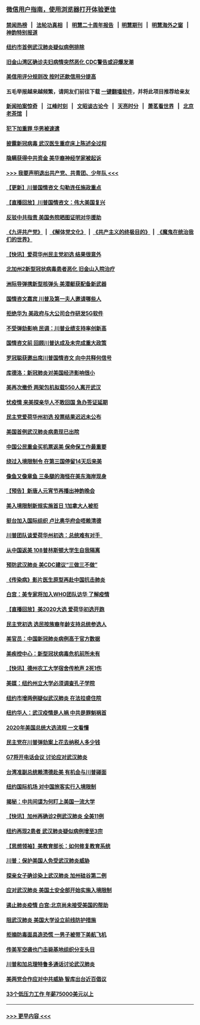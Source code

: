 ### [微信用户指南，使用浏览器打开体验更佳](https://github.com/gfw-breaker/banned-news1/blob/master/indexes/wechat-guide.md?t=0)
#### [禁闻热榜](热点新闻.md?t=0)  &nbsp;&nbsp;|&nbsp;&nbsp; [法轮功真相](https://github.com/gfw-breaker/truth/blob/master/README.md?t=0) &nbsp;&nbsp;|&nbsp;&nbsp; [明慧二十周年报告](https://github.com/gfw-breaker/mh-reports/blob/master/README.md?t=0) &nbsp;&nbsp;|&nbsp;&nbsp;[明慧期刊](https://github.com/gfw-breaker/mh-qikan) &nbsp;&nbsp;|&nbsp;&nbsp; [明慧海外之窗](https://github.com/gfw-breaker/mh-news/blob/master/README.md?t=0) &nbsp;&nbsp;|&nbsp;&nbsp; [神韵特别报道](https://github.com/gfw-breaker/mh-news/blob/master/shenyun.md?t=0)
#### [纽约市首例武汉肺炎疑似病例排除](../pages/nsc412/n11844989.md?t=02051533) 
#### [旧金山湾区确诊夫妇病情突然恶化     CDC警告或迎爆发潮](../pages/nsc412/n11845730.md?t=02051533) 
#### [美信用评分规则改  按时还款信用分提高](../pages/nsc412/n11845488.md?t=02051533) 
#### 五毛举报越来越频繁，请网友们前往下载 [一键翻墙软件](https://github.com/gfw-breaker/ssr-accounts)，并将此项目推荐给亲友
#### [新闻拍案惊奇](https://github.com/gfw-breaker/banned-news1/blob/master/pages/link4.md) &nbsp;&nbsp;|&nbsp;&nbsp; [江峰时刻](https://github.com/gfw-breaker/banned-news1/blob/master/pages/link4.md) &nbsp;&nbsp;|&nbsp;&nbsp; [文昭谈古论今](https://github.com/gfw-breaker/banned-news1/blob/master/pages/link4.md) &nbsp;&nbsp;|&nbsp;&nbsp; [天亮时分](https://github.com/gfw-breaker/banned-news1/blob/master/pages/link4.md) &nbsp;&nbsp;|&nbsp;&nbsp; [萧茗看世界](https://github.com/gfw-breaker/banned-news1/blob/master/pages/link4.md) &nbsp;&nbsp;|&nbsp;&nbsp; [北京老茶馆](https://github.com/gfw-breaker/banned-news1/blob/master/pages/link4.md) &nbsp;&nbsp;|&nbsp;&nbsp; 
#### [犯下加重罪 华男被速遣](../pages/nsc412/n11845476.md?t=02051533) 
#### [披露新冠病毒 武汉医生重症床上陈述全过程](../pages/nsc412/n11845150.md?t=02051533) 
#### [隐瞒获得中共资金 美华裔神经学家被起诉](../pages/nsc412/n11844879.md?t=02051533) 
#### [>>> 我要声明退出共产党、共青团、少年队 <<<](https://github.com/begood0513/goodnews/blob/master/quit/letter.md) 
#### [【更新】川普国情咨文 勾勒连任施政重点](../pages/nsc412/n11845223.md?t=02051533) 
#### [【直播回放】川普国情咨文：伟大美国复兴](../pages/nsc412/n11842079.md?t=02051533) 
#### [反驳中共指责 美国务院晒图证明对华援助](../pages/nsc412/n11844859.md?t=02051533) 
#### [《九评共产党》](https://github.com/begood0513/9ping.md/blob/master/README.md) &nbsp;|&nbsp; [《解体党文化》](../../../../jtdwh.md/blob/master/README.md)  &nbsp;|&nbsp; [《共产主义的终极目的》](../../../../gczydzjmd.md/blob/master/README.md) &nbsp;|&nbsp; [《魔鬼在统治我们的世界》](../../../../mgztzwmdsj.md/blob/master/README.md) 
#### [【快讯】爱荷华州民主党初选 结果很意外](../pages/nsc412/n11844878.md?t=02051533) 
#### [北加州2新型冠状病毒患者恶化 旧金山入院治疗](../pages/nsc412/n11844842.md?t=02051533) 
#### [洲际导弹携新型核弹头 美潜艇获配备新武器](../pages/nsc412/n11844680.md?t=02051533) 
#### [国情咨文嘉宾 川普及第一夫人邀请哪些人](../pages/nsc412/n11844712.md?t=02051533) 
#### [拒绝华为 美政府与大公司合作研发5G软件](../pages/nsc412/n11844625.md?t=02051533) 
#### [不受弹劾影响 民调：川普业绩支持率创新高](../pages/nsc412/n11844622.md?t=02051533) 
#### [国情咨文前 回顾川普达成及未完成重大政策](../pages/nsc412/n11844581.md?t=02051533) 
#### [罗冠聪获邀出席川普国情咨文 向中共释何信号](../pages/nsc412/n11844355.md?t=02051533) 
#### [库德洛：新冠肺炎对美国经济影响很小](../pages/nsc412/n11844418.md?t=02051533) 
#### [美再次撤侨 两架包机拟载550人离开武汉](../pages/nsc412/n11844407.md?t=02051533) 
#### [忧疫情 来美探亲华人不敢回国 急办签证延期](../pages/nsc412/n11843344.md?t=02051533) 
#### [民主党爱荷华州初选 投票结果迟迟未公布](../pages/nsc412/n11844207.md?t=02051533) 
#### [美国首例武汉肺炎病患现已出院](../pages/nsc412/n11842740.md?t=02051533) 
#### [中国公民重金买机票返美 保命保工作最重要](../pages/nsc412/n11843282.md?t=02051533) 
#### [绕过入境限制令  在第三国停留14天后来美](../pages/nsc412/n11843341.md?t=02051533) 
#### [像鱼又像章鱼 三条腿的海怪在美东海岸现身](../pages/nsc412/n11843092.md?t=02051533) 
#### [【预告】新唐人元宵节再播出神韵晚会](../pages/nsc412/n11843192.md?t=02051533) 
#### [美入境限制新规实施首日 1加拿大人被拒](../pages/nsc412/n11843058.md?t=02051533) 
#### [挺台加入国际组织 卢比奥华府会唔赖清德](../pages/nsc412/n11843023.md?t=02051533) 
#### [川普团队谈爱荷华州初选：总统难有对手  ](../pages/nsc412/n11842867.md?t=02051533) 
#### [从中国返美 108普林斯顿大学生自我隔离](../pages/nsc412/n11842714.md?t=02051533) 
#### [预防武汉肺炎 美CDC建议“三做三不做”](../pages/nsc412/n11842700.md?t=02051533) 
#### [《传染病》影片医生原型再赴中国抗击肺炎](../pages/nsc412/n11842626.md?t=02051533) 
#### [白宫：美专家将加入WHO团队访华 了解疫情](../pages/nsc412/n11842198.md?t=02051533) 
#### [【直播回放】美2020大选 爱荷华初选开跑](../pages/nsc412/n11841820.md?t=02051533) 
#### [民主党初选 选民按族裔年龄支持总统参选人](../pages/nsc412/n11842239.md?t=02051533) 
#### [美官员：中国新冠肺炎病例高于官方数据](../pages/nsc412/n11842452.md?t=02051533) 
#### [美疾控中心：新型冠状病毒危机前所未有](../pages/nsc412/n11842406.md?t=02051533) 
#### [【快讯】德州农工大学宿舍传枪声 2死1伤](../pages/nsc412/n11842279.md?t=02051533) 
#### [美媒：纽约州立大学必须调查孔子学院](../pages/nsc412/n11840637.md?t=02051533) 
#### [纽约市增两例疑似武汉肺炎 在法拉盛住院](../pages/nsc412/n11840625.md?t=02051533) 
#### [纽约华人：武汉疫情是人祸 中共是罪魁祸首](../pages/nsc412/n11840631.md?t=02051533) 
#### [2020年美国总统大选流程 一文看懂](../pages/nsc412/n11842056.md?t=02051533) 
#### [民主党在川普弹劾案上花去纳税人多少钱](../pages/nsc412/n11841941.md?t=02051533) 
#### [G7将开电话会议 讨论应对武汉肺炎](../pages/nsc412/n11841658.md?t=02051533) 
#### [台湾准副总统赖清德赴美 有机会与川普碰面](../pages/nsc412/n11841332.md?t=02051533) 
#### [纽约国际机场  对中国旅客实行入境限制](../pages/nsc412/n11840619.md?t=02051533) 
#### [揭秘：中共间谍为何盯上美国一流大学](../pages/nsc412/n11840270.md?t=02051533) 
#### [【快讯】加州再确诊2例武汉肺炎 全美11例](../pages/nsc412/n11840339.md?t=02051533) 
#### [纽约再现2患者 武汉肺炎疑似病例增至3宗](../pages/nsc412/n11840010.md?t=02051533) 
#### [【思想领袖】美教育部长：如何修复教育系统](../pages/nsc412/n11690865.md?t=02051533) 
#### [川普：保护美国人免受武汉肺炎威胁](../pages/nsc412/n11839718.md?t=02051533) 
#### [探亲女子确诊染上武汉肺炎 加州硅谷第二例](../pages/nsc412/n11839784.md?t=02051533) 
#### [应对武汉肺炎 美国土安全部开始实施入境限制](../pages/nsc412/n11839729.md?t=02051533) 
#### [遏止肺炎疫情 白宫:北京尚未接受美国的帮助](../pages/nsc412/n11839660.md?t=02051533) 
#### [阻武汉肺炎 美国大学设立前线防护措施](../pages/nsc412/n11839479.md?t=02051533) 
#### [拒摘防毒面具造恐慌 一男子被带下美航飞机](../pages/nsc412/n11839455.md?t=02051533) 
#### [传美军空袭也门击毙基地组织分支头目](../pages/nsc412/n11839210.md?t=02051533) 
#### [川普和加总理特鲁多通话讨论武汉肺炎](../pages/nsc412/n11839128.md?t=02051533) 
#### [美两党合作应对中共威胁 智库出台近百倡议](../pages/nsc412/n11838437.md?t=02051533) 
#### [33个低压力工作 年薪75000美元以上](../pages/nsc412/n11834441.md?t=02051533) 

----
#### [ >>> 更早内容 <<< ](../indexes/nsc412-earlier.md)
